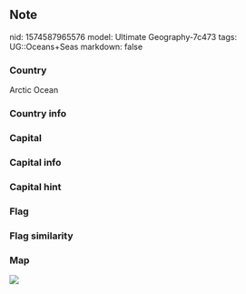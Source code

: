 ## Note
nid: 1574587965576
model: Ultimate Geography-7c473
tags: UG::Oceans+Seas
markdown: false

### Country
Arctic Ocean

### Country info


### Capital


### Capital info


### Capital hint


### Flag


### Flag similarity


### Map
<img src="ug-map-arctic_ocean-nobox.png">

